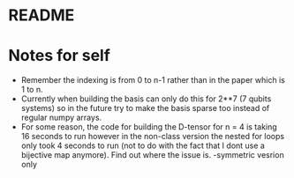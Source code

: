 # README



# Notes for self

- Remember the indexing is from 0 to n-1 rather than in the paper which is 1 to n. 
- Currently when building the basis can only do this for 2**7 (7 qubits systems) so in the future try to make the basis sparse too instead of regular numpy arrays.
- For some reason, the code for building the D-tensor for n = 4 is taking 16 seconds to run however in the non-class version the nested for loops only took 4 seconds to run (not to do with the fact that I dont use a bijective map anymore). Find out where the issue is. 
    -symmetric vesrion only  




  